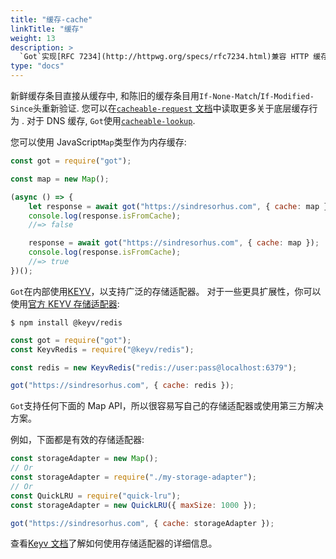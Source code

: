 ```yaml
---
title: "缓存-cache"
linkTitle: "缓存"
weight: 13
description: >
  `Got`实现[RFC 7234](http://httpwg.org/specs/rfc7234.html)兼容 HTTP 缓存 它的工作原理开箱内存 并且是具有广泛的存储适配器的易插拔.
type: "docs"
---
```


新鲜缓存条目直接从缓存中, 和陈旧的缓存条目用`If-None-Match`/`If-Modified-Since`头重新验证.
您可以在[`cacheable-request` 文档](https://github.com/lukechilds/cacheable-request)中读取更多关于底层缓存行为 .
对于 DNS 缓存, `Got`使用[`cacheable-lookup`](https://github.com/szmarczak/cacheable-lookup).

您可以使用 JavaScript`Map`类型作为内存缓存:

```js
const got = require("got");

const map = new Map();

(async () => {
	let response = await got("https://sindresorhus.com", { cache: map });
	console.log(response.isFromCache);
	//=> false

	response = await got("https://sindresorhus.com", { cache: map });
	console.log(response.isFromCache);
	//=> true
})();
```

`Got`在内部使用[KEYV](https://github.com/lukechilds/keyv)，以支持广泛的存储适配器。 对于一些更具扩展性，你可以使用[官方 KEYV 存储适配器](https://github.com/lukechilds/keyv#official-storage-adapters):

```
$ npm install @keyv/redis
```

```js
const got = require("got");
const KeyvRedis = require("@keyv/redis");

const redis = new KeyvRedis("redis://user:pass@localhost:6379");

got("https://sindresorhus.com", { cache: redis });
```

`Got`支持任何下面的 Map API，所以很容易写自己的存储适配器或使用第三方解决方案。

例如，下面都是有效的存储适配器:

```js
const storageAdapter = new Map();
// Or
const storageAdapter = require("./my-storage-adapter");
// Or
const QuickLRU = require("quick-lru");
const storageAdapter = new QuickLRU({ maxSize: 1000 });

got("https://sindresorhus.com", { cache: storageAdapter });
```

查看[Keyv 文档](https://github.com/lukechilds/keyv)了解如何使用存储适配器的详细信息。
